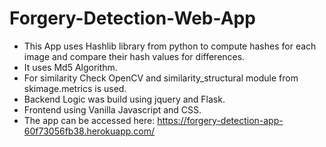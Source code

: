 # Forgery-Detection-Web-App
- This App uses Hashlib library from python to compute hashes for each image and compare their hash values for differences.
- It uses Md5 Algorithm.
- For similarity Check OpenCV and similarity_structural module from skimage.metrics is used.
- Backend Logic was build using jquery and Flask.
- Frontend using Vanilla Javascript and CSS.
- The app can be accessed here: https://forgery-detection-app-60f73056fb38.herokuapp.com/
